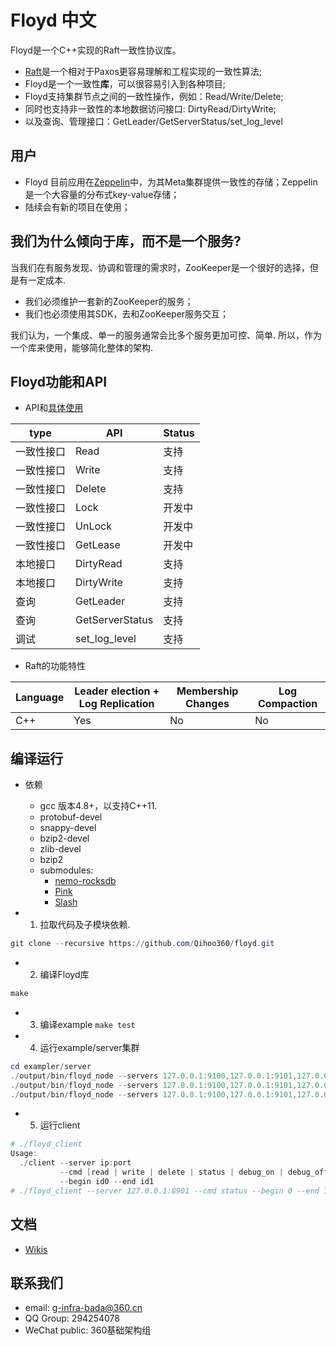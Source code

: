 # Floyd 中文

Floyd是一个C++实现的Raft一致性协议库。 

* [Raft](https://raft.github.io/)是一个相对于Paxos更容易理解和工程实现的一致性算法;
* Floyd是一个一致性**库**，可以很容易引入到各种项目; 
* Floyd支持集群节点之间的一致性操作，例如：Read/Write/Delete; 
* 同时也支持非一致性的本地数据访问接口: DirtyRead/DirtyWrite;
* 以及查询、管理接口：GetLeader/GetServerStatus/set_log_level

## 用户

* Floyd 目前应用在[Zeppelin](https://github.com/Qihoo360/zeppelin)中，为其Meta集群提供一致性的存储；Zeppelin是一个大容量的分布式key-value存储；
* 陆续会有新的项目在使用；

## 我们为什么倾向于库，而不是一个服务?

当我们在有服务发现、协调和管理的需求时，ZooKeeper是一个很好的选择，但是有一定成本. 
* 我们必须维护一套新的ZooKeeper的服务；
* 我们也必须使用其SDK，去和ZooKeeper服务交互； 

我们认为，一个集成、单一的服务通常会比多个服务更加可控、简单. 所以，作为一个库来使用，能够简化整体的架构.  


## Floyd功能和API

* API和[具体使用](https://github.com/Qihoo360/floyd/wiki/API%E4%BB%8B%E7%BB%8D%E4%B8%8E%E4%BD%BF%E7%94%A8)

| type | API | Status |
| -- | -- | -- |
| 一致性接口 | Read | 支持 |
| 一致性接口 | Write | 支持 |
| 一致性接口 | Delete | 支持 | 
| 一致性接口| Lock | 开发中 | 
| 一致性接口 | UnLock | 开发中 | 
| 一致性接口| GetLease | 开发中 | 
| 本地接口 | DirtyRead | 支持 |
| 本地接口 | DirtyWrite | 支持 |
| 查询 | GetLeader | 支持 |
| 查询 | GetServerStatus | 支持 |
| 调试 | set_log_level | 支持 |

* Raft的功能特性

| Language | Leader election + Log Replication | Membership Changes | Log Compaction |
| -- | -- | -- | -- |
| C++ | Yes | No | No |


## 编译运行

* 依赖
    - gcc 版本4.8+，以支持C++11.
    - protobuf-devel
    - snappy-devel  
    - bzip2-devel
    - zlib-devel
    - bzip2
    - submodules:
        - [nemo-rocksdb](https://github.com/Qihoo360/nemo-rocksdb)
        - [Pink](https://github.com/Qihoo360/pink)
        - [Slash](https://github.com/Qihoo360/slash)


* 1) 拉取代码及子模块依赖.
```powershell
git clone --recursive https://github.com/Qihoo360/floyd.git
```
* 2) 编译Floyd库
```powershell
make
```
* 3) 编译example
`make test`
* 4) 运行example/server集群

```powershell
cd exampler/server
./output/bin/floyd_node --servers 127.0.0.1:9100,127.0.0.1:9101,127.0.0.1:9102 --local_ip 127.0.0.1 --local_port 9100 --sdk_port 8900 --data_path ./node1/data --log_path ./node1/log
./output/bin/floyd_node --servers 127.0.0.1:9100,127.0.0.1:9101,127.0.0.1:9102 --local_ip 127.0.0.1 --local_port 9101 --sdk_port 8901 --data_path ./node2/data --log_path ./node2/log
./output/bin/floyd_node --servers 127.0.0.1:9100,127.0.0.1:9101,127.0.0.1:9102 --local_ip 127.0.0.1 --local_port 9102 --sdk_port 8902 --data_path ./node3/data --log_path ./node3/log
```

* 5) 运行client

```powershell
# ./floyd_client
Usage:
  ./client --server ip:port
           --cmd [read | write | delete | status | debug_on | debug_off]
           --begin id0 --end id1
# ./floyd_client --server 127.0.0.1:8901 --cmd status --begin 0 --end 1
```

## 文档
* [Wikis](https://github.com/Qihoo360/floyd/wiki)

## 联系我们

* email: g-infra-bada@360.cn
* QQ Group: 294254078
* WeChat public: 360基础架构组 
